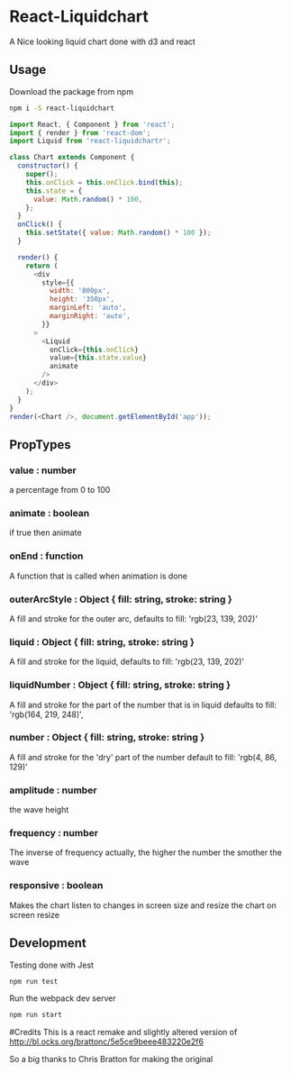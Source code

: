 # React-Liquidchart
A Nice looking liquid chart done with d3 and react

## Usage
Download the package from npm
``` sh
npm i -S react-liquidchart
```
``` js
import React, { Component } from 'react';
import { render } from 'react-dom';
import Liquid from 'react-liquidchartr';

class Chart extends Component {
  constructor() {
    super();
    this.onClick = this.onClick.bind(this);
    this.state = {
      value: Math.random() * 100,
    };
  }
  onClick() {
    this.setState({ value: Math.random() * 100 });
  }

  render() {
    return (
      <div
        style={{
          width: '800px',
          height: '350px',
          marginLeft: 'auto',
          marginRight: 'auto',
        }}
      >
        <Liquid
          onClick={this.onClick}
          value={this.state.value}
          animate
        />
      </div>
    );
  }
}
render(<Chart />, document.getElementById('app'));
```

## PropTypes
### value : number
a percentage from 0 to 100
### animate : boolean
if true then animate
### onEnd : function
A function that is called when animation is done
### outerArcStyle : Object { fill: string, stroke: string }
A fill and stroke for the outer arc, defaults to fill: 'rgb(23, 139, 202)'
### liquid : Object { fill: string, stroke: string }
A fill and stroke for the liquid, defaults to fill: 'rgb(23, 139, 202)'
### liquidNumber : Object { fill: string, stroke: string }
A fill and stroke for the part of the number that is in liquid
defaults to fill: 'rgb(164, 219, 248)',
### number : Object { fill: string, stroke: string }
A fill and stroke for the 'dry' part of the number default to fill: 'rgb(4, 86, 129)'
### amplitude : number
the wave height
### frequency : number
The inverse of frequency actually, the higher the number the smother the wave
### responsive : boolean
Makes the chart listen to changes in screen size and resize the chart on screen resize

## Development
Testing done with Jest
``` sh
npm run test
```

Run the webpack dev server
``` sh
npm run start
```

#Credits
This is a react remake and slightly altered version of http://bl.ocks.org/brattonc/5e5ce9beee483220e2f6

So a big thanks to Chris Bratton for making the original